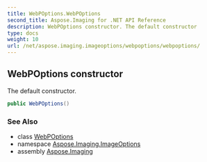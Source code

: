 ```yaml
---
title: WebPOptions.WebPOptions
second_title: Aspose.Imaging for .NET API Reference
description: WebPOptions constructor. The default constructor
type: docs
weight: 10
url: /net/aspose.imaging.imageoptions/webpoptions/webpoptions/
---
```

## WebPOptions constructor

The default constructor.

```csharp
public WebPOptions()
```

### See Also

* class [WebPOptions](../)
* namespace [Aspose.Imaging.ImageOptions](../../webpoptions/)
* assembly [Aspose.Imaging](../../../)


